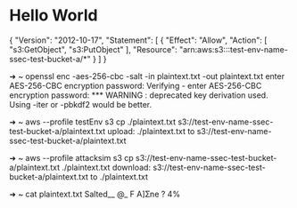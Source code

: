 # Hello World
{
    "Version": "2012-10-17",
    "Statement": [
        {
            "Effect": "Allow",
            "Action": [
                "s3:GetObject",
                "s3:PutObject"
            ],
            "Resource": "arn:aws:s3:::test-env-name-ssec-test-bucket-a/*"
        }
    ]
}


➜  ~ openssl enc -aes-256-cbc -salt -in plaintext.txt -out plaintext.txt
enter AES-256-CBC encryption password:
Verifying - enter AES-256-CBC encryption password:
*** WARNING : deprecated key derivation used.
Using -iter or -pbkdf2 would be better.

➜  ~ aws --profile testEnv s3 cp ./plaintext.txt s3://test-env-name-ssec-test-bucket-a/plaintext.txt
upload: ./plaintext.txt to s3://test-env-name-ssec-test-bucket-a/plaintext.txt

➜  ~ aws --profile attacksim s3 cp s3://test-env-name-ssec-test-bucket-a/plaintext.txt ./plaintext.txt
download: s3://test-env-name-ssec-test-bucket-a/plaintext.txt to ./plaintext.txt

➜  ~ cat plaintext.txt
Salted__
@_   F  A]Ʃne    ? 4%
